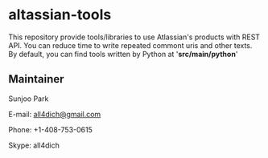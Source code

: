 # altassian-tools

This repository provide tools/libraries  to use Atlassian's products with REST API.  You can reduce time to write repeated commont uris and other texts. By default, you can find tools written by Python at '**src/main/python**'

## Maintainer

Sunjoo Park

E-mail: all4dich@gmail.com

Phone: +1-408-753-0615

Skype: all4dich
